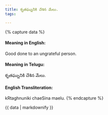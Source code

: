 ```yaml
---
title: కృతఘ్నునికి చేశిన మేలు.
tags:

---
```


{% capture data %}
#### Meaning in English:
Good done to an ungrateful person.

#### Meaning in Telugu:
కృతఘ్నునికి చేశిన మేలు.

#### English Transliteration:
kRtaghnuniki chaeSina maelu.
{% endcapture %}

{{ data | markdownify }}

